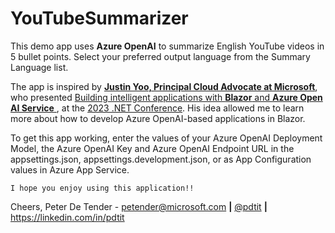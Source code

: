 # YouTubeSummarizer

This demo app uses **Azure OpenAI** to summarize English YouTube videos in 5 bullet points. Select your preferred output language from the Summary Language list.</p>

The app is inspired by **<a href="https://twitter.com/justinchronicle">Justin Yoo, Principal Cloud Advocate at Microsoft</a>**, who presented <a href="https://learn.microsoft.com/en-us/shows/dotnetconf-2023/building-intelligent-applications-with-blazor-and-open-ai-service" target="_blank">Building intelligent applications with **Blazor** and **Azure Open AI Service** </a>, at the <a href="https://learn.microsoft.com/en-us/shows/dotnetconf-2023/">2023 .NET Conference</a>. His idea allowed me to learn more about how to develop Azure OpenAI-based applications in Blazor.

To get this app working, enter the values of your Azure OpenAI Deployment Model, the Azure OpenAI Key and Azure OpenAI Endpoint URL in the appsettings.json, appsettings.development.json, or as App Configuration values in Azure App Service. 

    I hope you enjoy using this application!!

Cheers, Peter De Tender - <a href="mailto:petender@microsoft.com?subject=I wanted to share my feedback on your YouTube Summarizer app..."> petender@microsoft.com</a> <b>|</b> <a href="https://twitter.com/pdtit">@pdtit</a> <b>|</b> <a href="https://linkedin.com/in/pdtit">https://linkedin.com/in/pdtit</a>

